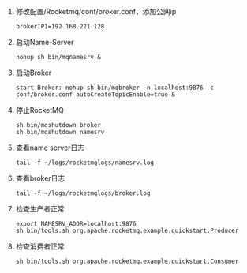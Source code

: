 1. 修改配置/Rocketmq/conf/broker.conf，添加公网ip
    ```text
    brokerIP1=192.168.221.128
    ```
2. 启动Name-Server
    ```text
    nohup sh bin/mqnamesrv &
    ```
3. 启动Broker
    ```text
    start Broker: nohup sh bin/mqbroker -n localhost:9876 -c conf/broker.conf autoCreateTopicEnable=true &
    ```
4. 停止RocketMQ
    ```text
    sh bin/mqshutdown broker
    sh bin/mqshutdown namesrv
    ```
5. 查看name server日志
    ```text
    tail -f ~/logs/rocketmqlogs/namesrv.log
    ```
6. 查看broker日志
    ```text
    tail -f ~/logs/rocketmqlogs/broker.log
    ```
7. 检查生产者正常
    ```text
    export NAMESRV_ADDR=localhost:9876
    sh bin/tools.sh org.apache.rocketmq.example.quickstart.Producer
    ```
8. 检查消费者正常
    ```text
    sh bin/tools.sh org.apache.rocketmq.example.quickstart.Consumer
    ```

